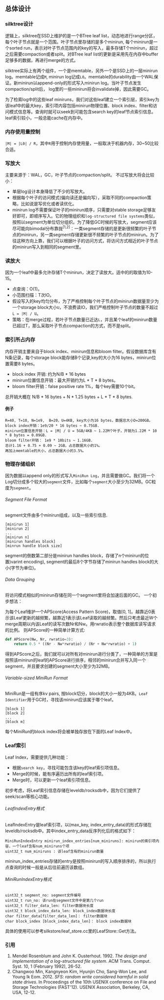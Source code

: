 ## 总体设计
### silktree设计
逻辑上，silktree在SSD上维护的是一个BTree leaf list，动态地进行range分区，每个叶子节点就是一个范围。叶子节点里存储的是多个minirun, 每个minirun是一个sorted run，表示对叶子节点范围内的key的写入，最多存储T个minirun，超过之后需要compaction或者split。对BTree leaf list的更新是采用先在内存中buffer足够多的数据，再进行merge的方式。

silktree实际上有两个组件，一个是memtable，另外一个是SSD上的一层minirun log。memtable记成`M`, minirun log记成`L0`。memtable的durability由一个WAL保证。新minirun以append-only的形式写入minirun log。当叶子节点发生compaction/split后， log里的一些minirun将会invalidate掉，因此需要GC。

为了检索log中的这些leaf miniruns，我们对这些leaf建立一个索引层，索引key为该leaf中的最大key，索引项内容包括minirun物理位置、block index、filter和访问模式信息等。查询时就可以seek到可能包含search key的leaf节点索引信息。leaf索引较小，一般总能cache在内存中。
### 内存使用量控制
```|M| = |L0| / R```，其中`R`用于控制内存使用量，一般取决于机器内存，30~50比较合适。
### 写放大
主要来源于：WAL，GC，叶子节点的compaction/split。
不过写放大将会比较小：
* 单层log设计本身降低了不少的写放大。
* 根据每个叶子的访问模式(偏向读还是偏向写），采取不同的compaction策略，比如说是写优化或者读优化。
* minirun log不需要保证叶子的minirun顺序，只需要对stable storage足够友好即可，即顺序写入。它的物理组织和`log-structured file systems`类似，按照以segment为单位切分组织。为了降低GC时候的写放大，segment应该尽可能向bimodal分布靠拢<sup>[1,2]</sup>：一类segment存储的是更新很频繁的叶子节点的minirun，另一类segment存储更新很不频繁的叶子节点的minirun。为了往这种方向上靠，我们可以根据叶子的访问方式，将访问方式相近的叶子节点的minirun写入到相同的segment里。
### 读放大
因为一个leaf中最多允许存储T个minirun，决定了读放大。适中的的取值为10-15。
* 点查询：O(1)。
* 小范围扫描：T次IO。
* 假设写入的key均匀分布，为了严格控制每个叶子节点的minirun数据量至少为一个storage block大小`U`，不浪费读IO，我们严格控制叶子节点的数量不超过`L = |M| / U`。
* 策略：在merge过程，若叶子节点数量已近达`L`，并且某个leaf的minirun数量已超过T，那么采取叶子节点compaction的方式，而不是split。

### 索引所占内存
内存开销主要来自于block index、minirun信息和bloom filter。假设数据库含有N条记录，每个storage block能存储B个记录,key的大小为16 bytes，minirun位置需要8 bytes。

* block index 开销: 约为N/B * 16 bytes
* minirun位置信息开销：最大开销约为L * T * 8 bytes。
* bloom filter开销：false positive rate 1%，每个key需要10个bit。

总开销大概在 N/B * 16 bytes + N * 1.25 bytes + L * T * 8 bytes.

#### 例子
    R=40, T=10, N=1e9,  B=20，U=4KB, key大小为16 bytes，数据总大小D=200GB。
    block index开销：1e9/20 * 16 bytes ~ 0.75GB. 
    minirun位置信息开销：L = |M| / U = 5GB/4KB ~ 1.22M个叶子，开销为1.22M * 10 * 8 bytes = 0.09GB.
    bloom filter开销： 1e9 * 10bits ~ 1.16GB. 
    总计1.16 + 0.75 + 0.09 ~ 2GB，占总数据大小的1%。
    再加上memtable的大小，占总数据大小的3.5%。
### 物理存储组织
因为数据以append only的形式写入`MiniRun Log`，并且需要做GC。我们将一个Log切分成多个较大的`segment`文件，比如每个`segment`大小至少为32MB。GC粒度为`segment`。
###### Segment File Format
segment文件由多个minirun组成，以及一些索引信息.
```text
[minirun 1] 
[minirun 2]
...
[minirun n]
[minirun handles block]
[minrun handle block size]
```
segment的倒数第二部分是minirun handles block，存储了n个minirun的位置)varint encoding), segment的最后8个字节存储了minirun handles block的大小(字节为单位)。
###### Data Grouping
将访问模式相似的minirun存储在同一个segment里将会加速后面的GC。
一个初步想法：

为每个Leaf维护一个APScore(Access Pattern Score)，取值[0, 1]。越靠近0表示该Leaf更新的越频繁，越靠近1表示该Leaf读取的越频繁。然后只考虑最近W个merge周期以内该Leaf的读写次数Nr和Nw。用rwratio表示整个数据库读写请求的比例。
则APScore的一种简单计算方式:
```python
def APScore(Nw, Nr, rwratio=3):
    return 0.5 * ((Nr - Nw*rwratio) / (Nr + Nw*rwratio) + 1)
```

得到APScore之后，我们就可以对所有对minirun进行分类了，一种简单的方案是按照该minirun的leaf的APScore进行排序，相邻的minirun合并写入同一个segment，并且要求创建的segment大小至少为32MB。

###### Variable-sized MiniRun Format
MiniRun是一组有序kv pairs, 按block切分，block的大小一般为4KB。`Leaf Identifier`用于GC时，寻找该minirun应该属于哪个leaf。
```text
[block 1]
[block 2]
...
[block m]
```
每个MiniRun的block index将会被单独存放在下面的Leaf Index中。

### Leaf索引
Leaf Index，需要提供几种功能：
* 根据`search key`，寻找可能包含该key的leaf索引项信息。
* Merge的时候，能有序遍历出所有的leaf索引项。
* Merge时，可以更新一个leaf索引项信息。

初步考虑，将Leaf索引信息存储在leveldb/rocksdb中，因为它们提供了seek/scan等核心功能。
###### LeafIndexEntry格式
LeafIndexEntry是leaf索引项，以(max_key, index_entry_data)的形式存储在leveldb/rocksdb中。其中index_entry_data反序列化后的格式如下：
```text
MiniRunIndexEntry minirun_index_entries[num_miniruns]: minirun的索引项内容，一个leaf含有num_miniruns个项
uint32_t num_miniruns : 该leaf含有的minirun数量
```
minirun_index_entries存储的entry是按照minirun的写入顺序排序的，所以执行点查询的时候一般是从后往前遍历该数组。
###### MiniRunIndexEntry格式
```text
uint32_t segment_no: segment文件编号
uint32_t run_no: 该run在segment文件中是第几个run
uint32_t filter_data_len: filter数据块长度
uint32_t block_index_data_len: block_index数据块长度
char filter_data[filter_data_len]： filter数据块
char block_index [block_index_data_len]： block index数据块
```
具体的使用可以参考silkstore/leaf_store.cc里的LeafStore::Get方法。
### 引用
1. Mendel Rosenblum and John K. Ousterhout. 1992. *The design and implementation of a log-structured file system*. ACM Trans. Comput. Syst. 10, 1 (February 1992), 26-52.
2. Changwoo Min, Kangnyeon Kim, Hyunjin Cho, Sang-Won Lee, and Young Ik Eom. 2012. *SFS: random write considered harmful in solid state drives*. In Proceedings of the 10th USENIX conference on File and Storage Technologies (FAST'12). USENIX Association, Berkeley, CA, USA, 12-12.

